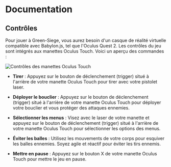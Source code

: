# Documentation

## Contrôles

Pour jouer à Green-Siege, vous aurez besoin d'un casque de réalité virtuelle compatible avec Babylon.js, tel que l'Oculus Quest 2. Les contrôles du jeu sont intégrés aux manettes Oculus Touch. Voici un aperçu des commandes :

![Contrôles des manettes Oculus Touch](https://doc.babylonjs.com/img/how_to/xr/xr-quest2-controllers_ids_mapping.jpg)

- **Tirer** : Appuyez sur le bouton de déclenchement (trigger) situé à l'arrière de votre manette Oculus Touch pour tirer avec votre pistolet laser.
  
- **Déployer le bouclier** : Appuyez sur le bouton de déclenchement (trigger) situé à l'arrière de votre manette Oculus Touch pour déployer votre bouclier et vous protéger des attaques ennemies.
  
- **Sélectionner les menus** : Visez avec le laser de votre manette et appuyez sur le bouton de déclenchement (trigger) situé à l'arrière de votre manette Oculus Touch pour sélectionner les options des menus.
  
- **Éviter les balles** : Utilisez les mouvements de votre corps pour esquiver les balles ennemies. Soyez agile et réactif pour éviter les tirs ennemis.
  
- **Mettre en pause** : Appuyez sur le bouton X de votre manette Oculus Touch pour mettre le jeu en pause.